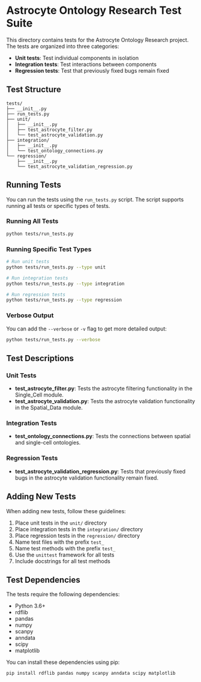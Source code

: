 # Astrocyte Ontology Research Test Suite

This directory contains tests for the Astrocyte Ontology Research project. The tests are organized into three categories:

- **Unit tests**: Test individual components in isolation
- **Integration tests**: Test interactions between components
- **Regression tests**: Test that previously fixed bugs remain fixed

## Test Structure

```
tests/
├── __init__.py
├── run_tests.py
├── unit/
│   ├── __init__.py
│   ├── test_astrocyte_filter.py
│   └── test_astrocyte_validation.py
├── integration/
│   ├── __init__.py
│   └── test_ontology_connections.py
└── regression/
    ├── __init__.py
    └── test_astrocyte_validation_regression.py
```

## Running Tests

You can run the tests using the `run_tests.py` script. The script supports running all tests or specific types of tests.

### Running All Tests

```bash
python tests/run_tests.py
```

### Running Specific Test Types

```bash
# Run unit tests
python tests/run_tests.py --type unit

# Run integration tests
python tests/run_tests.py --type integration

# Run regression tests
python tests/run_tests.py --type regression
```

### Verbose Output

You can add the `--verbose` or `-v` flag to get more detailed output:

```bash
python tests/run_tests.py --verbose
```

## Test Descriptions

### Unit Tests

- **test_astrocyte_filter.py**: Tests the astrocyte filtering functionality in the Single_Cell module.
- **test_astrocyte_validation.py**: Tests the astrocyte validation functionality in the Spatial_Data module.

### Integration Tests

- **test_ontology_connections.py**: Tests the connections between spatial and single-cell ontologies.

### Regression Tests

- **test_astrocyte_validation_regression.py**: Tests that previously fixed bugs in the astrocyte validation functionality remain fixed.

## Adding New Tests

When adding new tests, follow these guidelines:

1. Place unit tests in the `unit/` directory
2. Place integration tests in the `integration/` directory
3. Place regression tests in the `regression/` directory
4. Name test files with the prefix `test_`
5. Name test methods with the prefix `test_`
6. Use the `unittest` framework for all tests
7. Include docstrings for all test methods

## Test Dependencies

The tests require the following dependencies:

- Python 3.6+
- rdflib
- pandas
- numpy
- scanpy
- anndata
- scipy
- matplotlib

You can install these dependencies using pip:

```bash
pip install rdflib pandas numpy scanpy anndata scipy matplotlib
``` 